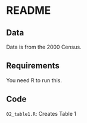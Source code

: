 # README

## Data

Data is from the 2000 Census.

## Requirements

You need R to run this.

## Code

`02_table1.R`: Creates Table 1
